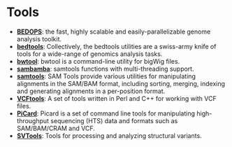 # Tools
<!-- toc -->

- **[BEDOPS](https://bedops.readthedocs.io/en/latest/)**: the fast, highly scalable and easily-parallelizable genome analysis toolkit.
- **[bedtools](https://github.com/arq5x/bedtools2)**: Collectively, the bedtools utilities are a swiss-army knife of tools for a wide-range of genomics analysis tasks.
- **[bwtool](https://github.com/CRG-Barcelona/bwtool)**: bwtool is a command-line utility for bigWig files.
- **[sambamba](https://github.com/lomereiter/sambamba)**: samtools functions with multi-threading support.
- **[samtools](https://github.com/samtools/samtools)**: SAM Tools provide various utilities for manipulating alignments in the SAM/BAM format, including sorting, merging, indexing and generating alignments in a per-position format.
- **[VCFtools](https://vcftools.github.io/index.html)**: A set of tools written in Perl and C++ for working with VCF files.
- **[PiCard](https://broadinstitute.github.io/picard/)**: Picard is a set of command line tools for manipulating high-throughput sequencing (HTS) data and formats such as SAM/BAM/CRAM and VCF.
- **[SVTools](https://github.com/ctsa/svtools)**: Tools for processing and analyzing structural variants.